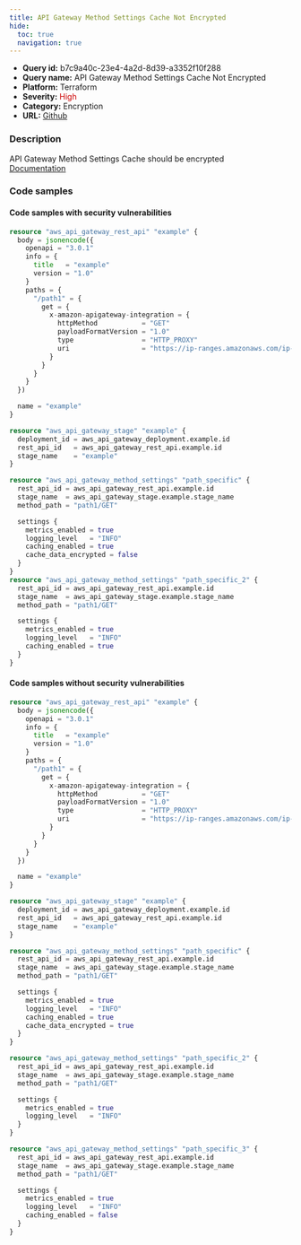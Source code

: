 ```yaml
---
title: API Gateway Method Settings Cache Not Encrypted
hide:
  toc: true
  navigation: true
---
```


<style>
  .highlight .hll {
    background-color: #ff171742;
  }
  .md-content {
    max-width: 1100px;
    margin: 0 auto;
  }
</style>

-   **Query id:** b7c9a40c-23e4-4a2d-8d39-a3352f10f288
-   **Query name:** API Gateway Method Settings Cache Not Encrypted
-   **Platform:** Terraform
-   **Severity:** <span style="color:#C00">High</span>
-   **Category:** Encryption
-   **URL:** [Github](https://github.com/Checkmarx/kics/tree/master/assets/queries/terraform/aws/api_gateway_method_settings_cache_not_encrypted)

### Description
API Gateway Method Settings Cache should be encrypted<br>
[Documentation](https://registry.terraform.io/providers/hashicorp/aws/latest/docs/resources/api_gateway_method_settings#cache_data_encrypted)

### Code samples
#### Code samples with security vulnerabilities
```tf title="Postitive test num. 1 - tf file" hl_lines="40 48"
resource "aws_api_gateway_rest_api" "example" {
  body = jsonencode({
    openapi = "3.0.1"
    info = {
      title   = "example"
      version = "1.0"
    }
    paths = {
      "/path1" = {
        get = {
          x-amazon-apigateway-integration = {
            httpMethod           = "GET"
            payloadFormatVersion = "1.0"
            type                 = "HTTP_PROXY"
            uri                  = "https://ip-ranges.amazonaws.com/ip-ranges.json"
          }
        }
      }
    }
  })

  name = "example"
}

resource "aws_api_gateway_stage" "example" {
  deployment_id = aws_api_gateway_deployment.example.id
  rest_api_id   = aws_api_gateway_rest_api.example.id
  stage_name    = "example"
}

resource "aws_api_gateway_method_settings" "path_specific" {
  rest_api_id = aws_api_gateway_rest_api.example.id
  stage_name  = aws_api_gateway_stage.example.stage_name
  method_path = "path1/GET"

  settings {
    metrics_enabled = true
    logging_level   = "INFO"
    caching_enabled = true
    cache_data_encrypted = false
  }
}
resource "aws_api_gateway_method_settings" "path_specific_2" {
  rest_api_id = aws_api_gateway_rest_api.example.id
  stage_name  = aws_api_gateway_stage.example.stage_name
  method_path = "path1/GET"

  settings {
    metrics_enabled = true
    logging_level   = "INFO"
    caching_enabled = true
  }
}

```


#### Code samples without security vulnerabilities
```tf title="Negative test num. 1 - tf file"
resource "aws_api_gateway_rest_api" "example" {
  body = jsonencode({
    openapi = "3.0.1"
    info = {
      title   = "example"
      version = "1.0"
    }
    paths = {
      "/path1" = {
        get = {
          x-amazon-apigateway-integration = {
            httpMethod           = "GET"
            payloadFormatVersion = "1.0"
            type                 = "HTTP_PROXY"
            uri                  = "https://ip-ranges.amazonaws.com/ip-ranges.json"
          }
        }
      }
    }
  })

  name = "example"
}

resource "aws_api_gateway_stage" "example" {
  deployment_id = aws_api_gateway_deployment.example.id
  rest_api_id   = aws_api_gateway_rest_api.example.id
  stage_name    = "example"
}

resource "aws_api_gateway_method_settings" "path_specific" {
  rest_api_id = aws_api_gateway_rest_api.example.id
  stage_name  = aws_api_gateway_stage.example.stage_name
  method_path = "path1/GET"

  settings {
    metrics_enabled = true
    logging_level   = "INFO"
    caching_enabled = true
    cache_data_encrypted = true
  }
}

resource "aws_api_gateway_method_settings" "path_specific_2" {
  rest_api_id = aws_api_gateway_rest_api.example.id
  stage_name  = aws_api_gateway_stage.example.stage_name
  method_path = "path1/GET"

  settings {
    metrics_enabled = true
    logging_level   = "INFO"
  }
}

resource "aws_api_gateway_method_settings" "path_specific_3" {
  rest_api_id = aws_api_gateway_rest_api.example.id
  stage_name  = aws_api_gateway_stage.example.stage_name
  method_path = "path1/GET"

  settings {
    metrics_enabled = true
    logging_level   = "INFO"
    caching_enabled = false
  }
}

```
